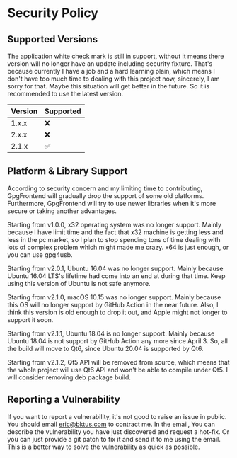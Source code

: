 # Security Policy

## Supported Versions

The application white check mark is still in support, without it means there
version will no longer have an update including security fixture. That's because
currently I have a job and a hard learning plain, which means I don't have too
much time to dealing with this project now, sincerely, I am sorry for that.
Maybe this situation will get better in the future. So it is recommended to use
the latest version.

| Version | Supported          |
| ------- | ------------------ |
| 1.x.x   | :x:                |
| 2.x.x   | :x:                |
| 2.1.x   | :white_check_mark: |

## Platform & Library Support

According to security concern and my limiting time to contributing, GpgFrontend
will gradually drop the support of some old platforms. Furthermore, GpgFrontend
will try to use newer libraries when it's more secure or taking another
advantages.

Starting from v1.0.0, x32 operating system was no longer support. Mainly because
I have limit time and the fact that x32 machine is getting less and less in the
pc market, so I plan to stop spending tons of time dealing with lots of complex
problem which might made me crazy. x64 is just enough, or you can use gpg4usb.

Starting from v2.0.1, Ubuntu 16.04 was no longer support. Mainly because Ubuntu
16.04 LTS's lifetime had come into an end at during that time. Keep using this
version of Ubuntu is not safe anymore.

Starting from v2.1.0, macOS 10.15 was no longer support. Mainly because this OS
will no longer support by GitHub Action in the near future. Also, I think this
version is old enough to drop it out, and Apple might not longer to support it
soon.

Starting from v2.1.1, Ubuntu 18.04 is no longer support. Mainly because Ubuntu
18.04 is not support by GitHub Action any more since April 3. So, all the build
will move to Qt6, since Ubuntu 20.04 is supported by Qt6.

Starting from v2.1.2, Qt5 API will be removed from source, which means that the
whole project will use Qt6 API and won't be able to compile under Qt5. I will
consider removing deb package build.

## Reporting a Vulnerability

If you want to report a vulnerability, it's not good to raise an issue in
public. You should email eric@bktus.com to contract me. In the email, You can
describe the vulnerability you have just discovered and request a hot-fix. Or
you can just provide a git patch to fix it and send it to me using the email.
This is a better way to solve the vulnerability as quick as possible.
